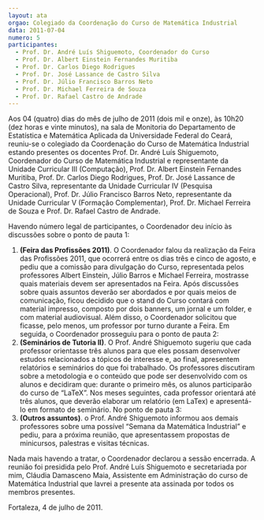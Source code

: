 ```yaml
---
layout: ata
orgao: Colegiado da Coordenação do Curso de Matemática Industrial
data: 2011-07-04
numero: 5
participantes:
  - Prof. Dr. André Luís Shiguemoto, Coordenador do Curso
  - Prof. Dr. Albert Einstein Fernandes Muritiba
  - Prof. Dr. Carlos Diego Rodrigues
  - Prof. Dr. José Lassance de Castro Silva
  - Prof. Dr. Júlio Francisco Barros Neto
  - Prof. Dr. Michael Ferreira de Souza
  - Prof. Dr. Rafael Castro de Andrade
---
```


Aos 04 (quatro) dias do mês de julho de 2011 (dois mil e onze), às 10h20 (dez horas e vinte minutos), na sala de Monitoria do Departamento de Estatística e Matemática Aplicada da Universidade Federal do Ceará, reuniu-se o colegiado da Coordenação do Curso de Matemática Industrial estando presentes os docentes Prof. Dr. André Luís Shiguemoto, Coordenador do Curso de Matemática Industrial e representante da Unidade Curricular III (Computação), Prof. Dr. Albert Einstein Fernandes Muritiba, Prof. Dr. Carlos Diego Rodrigues, Prof. Dr. José Lassance de Castro Silva, representante da Unidade Curricular IV (Pesquisa Operacional), Prof. Dr. Júlio Francisco Barros Neto, representante da Unidade Curricular V (Formação Complementar), Prof. Dr. Michael Ferreira de Souza e Prof. Dr. Rafael Castro de Andrade.

Havendo número legal de participantes, o Coordenador deu início às discussões sobre o ponto de pauta 1:

1. **(Feira das Profissões 2011)**.
   O Coordenador falou da realização da Feira das Profissões 2011, que ocorrerá entre os dias três e cinco de agosto, e pediu que a comissão para divulgação do Curso, representada pelos professores Albert Einstein, Júlio Barros e Michael Ferreira, mostrasse quais materiais devem ser apresentados na Feira.
   Após discussões sobre quais assuntos deverão ser abordados e por quais meios de comunicação, ficou decidido que o stand do Curso contará com material impresso, composto por dois banners, um jornal e um folder, e com material audiovisual.
   Além disso, o Coordenador solicitou que ficasse, pelo menos, um professor por turno durante a Feira.
   Em seguida, o Coordenador prosseguiu para o ponto de pauta 2:
2. **(Seminários de Tutoria II)**.
   O Prof. André Shiguemoto sugeriu que cada professor orientasse três alunos para que eles possam desenvolver estudos relacionados a tópicos de interesse e, ao final, apresentem relatórios e seminários do que foi trabalhado.
   Os professores discutiram sobre a metodologia e o conteúdo que pode ser desenvolvido com os alunos e decidiram que: durante o primeiro mês, os alunos participarão do curso de “LaTeX”.
   Nos meses seguintes, cada professor orientará até três alunos, que deverão elaborar um relatório (em LaTex) e apresentá-lo em formato de seminário.
   No ponto de pauta 3:
3. **(Outros assuntos)**.
   o Prof. André Shiguemoto informou aos demais professores sobre uma possível “Semana da Matemática Industrial” e pediu, para a próxima reunião, que apresentassem propostas de minicursos, palestras e visitas técnicas.

Nada mais havendo a tratar, o Coordenador declarou a sessão encerrada.
A reunião foi presidida pelo Prof. André Luís Shiguemoto e secretariada por mim, Cláudia Damasceno Maia, Assistente em Administração do curso de Matemática Industrial que lavrei a presente ata assinada por todos os membros presentes.

Fortaleza, 4 de julho de 2011.
